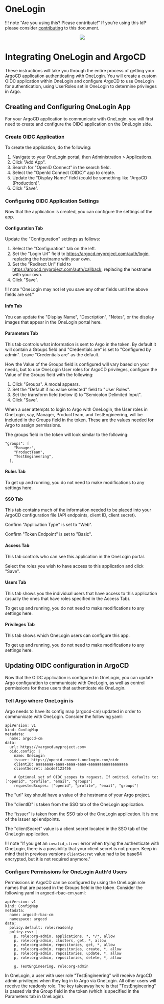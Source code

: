 # OneLogin

!!! note "Are you using this? Please contribute!"
    If you're using this IdP please consider [contributing](../../developer-guide/site.md) to this document.

<!-- markdownlint-disable MD033 -->
<div style="text-align:center"><img src="../../../assets/argo.png" /></div>
<!-- markdownlint-enable MD033 -->

# Integrating OneLogin and ArgoCD

These instructions will take you through the entire process of getting your ArgoCD application authenticating with OneLogin. You will create a custom OIDC application within OneLogin and configure ArgoCD to use OneLogin for authentication, using UserRoles set in OneLogin to determine privileges in Argo.

## Creating and Configuring OneLogin App

For your ArgoCD application to communicate with OneLogin, you will first need to create and configure the OIDC application on the OneLogin side.

### Create OIDC Application

To create the application, do the following:

1. Navigate to your OneLogin portal, then Administration > Applications.
2. Click "Add App".
3. Search for "OpenID Connect" in the search field.
4. Select the "OpenId Connect (OIDC)" app to create.
5. Update the "Display Name" field (could be something like "ArgoCD (Production)".
6. Click "Save".

### Configuring OIDC Application Settings

Now that the application is created, you can configure the settings of the app.

#### Configuration Tab

Update the "Configuration" settings as follows:

1. Select the "Configuration" tab on the left.
2. Set the "Login Url" field to https://argocd.myproject.com/auth/login, replacing the hostname with your own.
3. Set the "Redirect Url" field to https://argocd.myproject.com/auth/callback, replacing the hostname with your own.
4. Click "Save".

!!! note "OneLogin may not let you save any other fields until the above fields are set."

#### Info Tab

You can update the "Display Name", "Description", "Notes", or the display images that appear in the OneLogin portal here.

#### Parameters Tab

This tab controls what information is sent to Argo in the token. By default it will contain a Groups field and "Credentials are" is set to "Configured by admin". Leave "Credentials are" as the default.

How the Value of the Groups field is configured will vary based on your needs, but to use OneLogin User roles for ArgoCD privileges, configure the Value of the Groups field with the following:

1. Click "Groups". A modal appears.
2. Set the "Default if no value selected" field to "User Roles".
3. Set the transform field (below it) to "Semicolon Delimited Input".
4. Click "Save".

When a user attempts to login to Argo with OneLogin, the User roles in OneLogin, say, Manager, ProductTeam, and TestEngineering, will be included in the Groups field in the token. These are the values needed for Argo to assign permissions.

The groups field in the token will look similar to the following:

```
"groups": [
    "Manager",
    "ProductTeam",
    "TestEngineering",
  ],
```

#### Rules Tab

To get up and running, you do not need to make modifications to any settings here.

#### SSO Tab

This tab contains much of the information needed to be placed into your ArgoCD configuration file (API endpoints, client ID, client secret).

Confirm "Application Type" is set to "Web".

Confirm "Token Endpoint" is set to "Basic".

#### Access Tab

This tab controls who can see this application in the OneLogin portal.

Select the roles you wish to have access to this application and click "Save".

#### Users Tab

This tab shows you the individual users that have access to this application (usually the ones that have roles specified in the Access Tab).

To get up and running, you do not need to make modifications to any settings here.

#### Privileges Tab

This tab shows which OneLogin users can configure this app.

To get up and running, you do not need to make modifications to any settings here.

## Updating OIDC configuration in ArgoCD

Now that the OIDC application is configured in OneLogin, you can update Argo configuration to communicate with OneLogin, as well as control permissions for those users that authenticate via OneLogin.

### Tell Argo where OneLogin is

Argo needs to have its config map (argocd-cm) updated in order to communicate with OneLogin. Consider the following yaml:

```
apiVersion: v1
kind: ConfigMap
metadata:
  name: argocd-cm
data:
  url: https://<argocd.myproject.com>
  oidc.config: |
    name: OneLogin
    issuer: https://openid-connect.onelogin.com/oidc
    clientID: aaaaaaaa-aaaa-aaaa-aaaa-aaaaaaaaaaaaaaaaaa
    clientSecret: abcdef123456

    # Optional set of OIDC scopes to request. If omitted, defaults to: ["openid", "profile", "email", "groups"]
    requestedScopes: ["openid", "profile", "email", "groups"]
```

The "url" key should have a value of the hostname of your Argo project.

The "clientID" is taken from the SSO tab of the OneLogin application.

The “issuer” is taken from the SSO tab of the OneLogin application. It is one of the issuer api endpoints.

The "clientSecret" value is a client secret located in the SSO tab of the OneLogin application.

!!! note "If you get an `invalid_client` error when trying the authenticate with OneLogin, there is a possibility that your client secret is not proper. Keep in mind that in previous versions `clientSecret` value had to be base64 encrypted, but it is not required anymore."

### Configure Permissions for OneLogin Auth'd Users

Permissions in ArgoCD can be configured by using the OneLogin role names that are passed in the Groups field in the token. Consider the following yaml in argocd-rbac-cm.yaml:

```
apiVersion: v1
kind: ConfigMap
metadata:
  name: argocd-rbac-cm
  namespace: argocd
data:
  policy.default: role:readonly
  policy.csv: |
    p, role:org-admin, applications, *, */*, allow
    p, role:org-admin, clusters, get, *, allow
    p, role:org-admin, repositories, get, *, allow
    p, role:org-admin, repositories, create, *, allow
    p, role:org-admin, repositories, update, *, allow
    p, role:org-admin, repositories, delete, *, allow

    g, TestEngineering, role:org-admin
```

In OneLogin, a user with user role "TestEngineering" will receive ArgoCD admin privileges when they log in to Argo via OneLogin. All other users will receive the readonly role. The key takeaway here is that "TestEngineering" is passed via the Group field in the token (which is specified in the Parameters tab in OneLogin).
